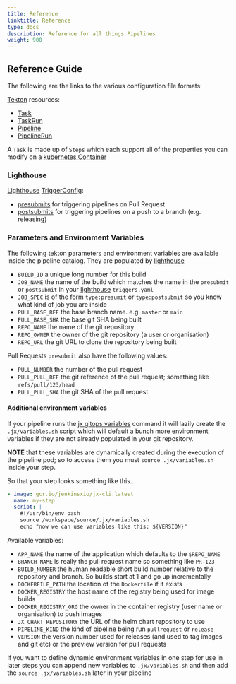 ```yaml
---
title: Reference
linktitle: Reference
type: docs
description: Reference for all things Pipelines
weight: 900
---
```


## Reference Guide

The following are the links to the various configuration file formats:

[Tekton](https://tekton.dev/) resources:

* [Task](https://tekton.dev/docs/pipelines/tasks/#configuring-a-task)
* [TaskRun](https://tekton.dev/docs/pipelines/taskruns/#configuring-a-taskrun)
* [Pipeline](https://tekton.dev/docs/pipelines/pipelines/#configuring-a-pipeline) 
* [PipelineRun](https://tekton.dev/docs/pipelines/pipelineruns/#configuring-a-pipelinerun)

A `Task` is made up of `Steps` which each support all of the properties you can modify on a [kubernetes Container](https://kubernetes.io/docs/reference/kubernetes-api/workloads-resources/container/)

### Lighthouse 

[Lighthouse](https://github.com/jenkins-x/lighthouse) [TriggerConfig](https://github.com/jenkins-x/lighthouse/blob/master/docs/trigger/github-com-jenkins-x-lighthouse-pkg-triggerconfig.md#Config):

* [presubmits](https://github.com/jenkins-x/lighthouse/blob/master/docs/trigger/github-com-jenkins-x-lighthouse-pkg-config-job.md#Presubmit) for triggering pipelines on Pull Request
* [postsubmits](https://github.com/jenkins-x/lighthouse/blob/master/docs/trigger/github-com-jenkins-x-lighthouse-pkg-config-job.md#Postsubmit) for triggering pipelines on a push to a branch (e.g. releasing)

### Parameters and Environment Variables

The following tekton parameters and environment variables are available inside the pipeline catalog. They are populated by [lighthouse](https://github.com/jenkins-x/lighthouse)

* `BUILD_ID` a unique long number for this build
* `JOB_NAME` the name of the build which matches the name in the `presubmit` or `postsubmit` in your [lighthouse](https://github.com/jenkins-x/lighthouse) `triggers.yaml`
* `JOB_SPEC` is of the form `type:presumit` or `type:postsubmit` so you know what kind of job you are inside
* `PULL_BASE_REF` the base branch name. e.g. `master` or `main`
* `PULL_BASE_SHA` the base git SHA being built
* `REPO_NAME` the name of the git repository
* `REPO_OWNER` the owner of the git repository (a user or organisation)
* `REPO_URL` the git URL to clone the repository being built

Pull Requests `presubmit` also have the following values:

* `PULL_NUMBER` the number of the pull request
* `PULL_PULL_REF` the git reference of the pull request; something like `refs/pull/123/head`
* `PULL_PULL_SHA`  the git SHA of the pull request

#### Additional environment variables

If your pipeline runs the [jx gitops variables](https://github.com/jenkins-x/jx-gitops/blob/master/docs/cmd/jx-gitops_variables.md) command it will lazily create the `.jx/variables.sh` script which will default a bunch more environment variables if they are not already populated in your git repository.

**NOTE** that these variables are dynamically created during the execution of the pipeline pod; so to access them you must `source .jx/variables.sh` inside your step.

So that your step looks something like this...

```yaml
- image: gcr.io/jenkinsxio/jx-cli:latest
  name: my-step
  script: |
    #!/usr/bin/env bash
    source /workspace/source/.jx/variables.sh
    echo "now we can use variables like this: ${VERSION}"
```

Available variables:

* `APP_NAME` the name of the application which defaults to the `$REPO_NAME`
* `BRANCH_NAME` is really the pull request name so something like `PR-123`
* `BUILD_NUMBER` the human readable short build number relative to the repository and branch. So builds start at 1 and go up incrementally
* `DOCKERFILE_PATH`  the location of the `Dockerfile` if it exists
* `DOCKER_REGISTRY` the host name of the registry being used for image builds
* `DOCKER_REGISTRY_ORG` the owner in the container registry (user name or organisation) to push images
* `JX_CHART_REPOSITORY` the URL of the helm chart repository to use
* `PIPELINE_KIND` the kind of pipeline being run `pullrequest` or `release`
* `VERSION` the version number used for releases (and used to tag images and git etc) or the preview version for pull requests

If you want to define dynamic environment variables in one step for use in later steps you can append new variables to `.jx/variables.sh` and then add the `source .jx/variables.sh` later in your pipeline

